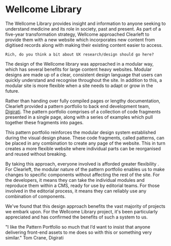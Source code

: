 # Wellcome Library

The Wellcome Library provides insight and information to anyone seeking to understand medicine and its role in society, past and present. As part of a five-year transformation strategy, Wellcome approached Clearleft to provide them with a new website which incorporates new content from digitised records along with making their existing content easier to access.

`Rich, do you think a bit about UX research/design should go here?`

The design of the Wellcome library was approached in a modular way, which has several benefits for large content heavy websites. Modular designs are made up of a clear, consistent design language that users can quickly understand and recognise throughout the site. In addition to this, a modular site is more flexible when a site needs to adapt or grow in the future.

Rather than handing over fully compiled pages or lengthy documentation, Clearleft provided a pattern portfolio to back end development team, [Digirati](http://www.digirati.co.uk). The pattern portfolio comprises of a collection of code fragments presented in a single page, along with a series of examples which pull together these fragments into pages.

This pattern portfolio reinforces the modular design system established during the visual design phase. These code fragments, called patterns, can be placed in any combination to create any page of the website. This in turn creates a more flexible website where individual parts can be reorganised and reused without breaking.

By taking this approach, everyone involved is afforded greater flexibility . For Clearleft, the modular nature of the pattern portfolio enables us to make changes to specific components without affecting the rest of the site. For the developers, it means they can take the individual modules and reproduce them within a CMS, ready for use by editorial teams. For those involved in the editorial process, it means they can reliably use any combination of components.

We've found that this design approach benefits the vast majority of projects we embark upon. For the Wellcome Library project, it's been particularly appreciated and has confirmed the benefits of such a system to us. 

"I like the Pattern Portfolio so much that I’d want to insist that anyone delivering front-end assets to me does so with this or something very similar."
Tom Crane, Digirati